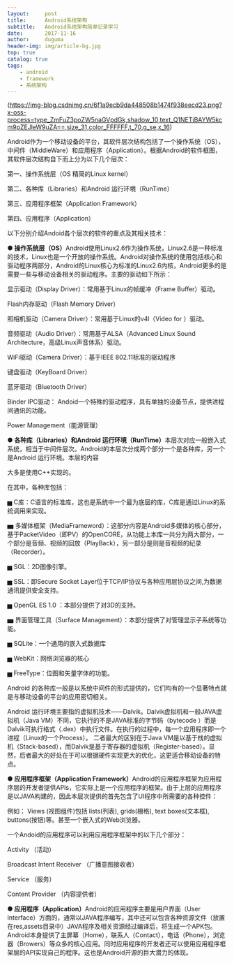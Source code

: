 ```yaml
---
layout:     post
title:      Android系统架构
subtitle:   Android系统架构简单记录学习
date:       2017-11-16
author:     duguma
header-img: img/article-bg.jpg
top: true
catalog: true
tags:
    - android
    - framework
    - 系统架构
---
```


(https://img-blog.csdnimg.cn/6f1a9ecb9da448508b1474f938eecd23.png?x-oss-process=type_ZmFuZ3poZW5naGVpdGk,shadow_10,text_Q1NETiBAYW5kcm9pZEJleW9uZA==,size_31,color_FFFFFF,t_70,g_se,x_16)

<p>Android作为一个移动设备的平台，其软件层次结构包括了一个操作系统（OS），中间件（MiddleWare）和应用程序（Application）。根据Android的软件框图，其软件层次结构自下而上分为以下几个层次：<br></p><p>第一、操作系统层（OS 精简的Linux kernel）</p><p>第二、各种库（Libraries）和Android 运行环境（RunTime）</p><p>第三、应用程序框架（Application Framework）</p><p>第四、应用程序（Application）</p><p>以下分别介绍Andoid各个层次的软件的重点及其相关技术：</p><p><b>● 操作系统层（OS）</b>Android使用Linux2.6作为操作系统，Linux2.6是一种标准的技术，Linux也是一个开放的操作系统。Android对操作系统的使用包括核心和驱动程序两部分，Android的Linux核心为标准的Linux2.6内核，Android更多的是需要一些与移动设备相关的驱动程序。主要的驱动如下所示：</p><p>显示驱动（Display Driver）：常用基于Linux的帧缓冲（Frame Buffer）驱动。</p><p>Flash内存驱动（Flash Memory Driver）</p><p>照相机驱动（Camera Driver）：常用基于Linux的v4l（Video for ）驱动。</p><p>音频驱动（Audio Driver）：常用基于ALSA（Advanced Linux Sound Architecture，高级Linux声音体系）驱动。</p><p>WiFi驱动（Camera Driver）：基于IEEE 802.11标准的驱动程序</p><p>键盘驱动（KeyBoard Driver）</p><p>蓝牙驱动（Bluetooth Driver）</p><p>Binder IPC驱动： Andoid一个特殊的驱动程序，具有单独的设备节点，提供进程间通讯的功能。</p><p>Power Management（能源管理）</p><p><b>● 各种库（Libraries）和Android 运行环境（RunTime）</b>本层次对应一般嵌入式系统，相当于中间件层次。Android的本层次分成两个部分一个是各种库，另一个是Android 运行环境。本层的内容</p><p>大多是使用C++实现的。</p><p>在其中，各种库包括：</p><p>▅ C库：C语言的标准库，这也是系统中一个最为底层的库，C库是通过Linux的系统调用来实现。</p><p>▅ 多媒体框架（MediaFrameword）：这部分内容是Android多媒体的核心部分，基于PacketVideo（即PV）的OpenCORE，从功能上本库一共分为两大部分，一个部分是音频、视频的回放（PlayBack），另一部分是则是音视频的纪录（Recorder）。</p><p>▅ SGL：2D图像引擎。</p><p>▅ SSL：即Secure Socket Layer位于TCP/IP协议与各种应用层协议之间,为数据通讯提供安全支持。</p><p>▅ OpenGL ES 1.0 ：本部分提供了对3D的支持。</p><p>▅ 界面管理工具（Surface Management）：本部分提供了对管理显示子系统等功能。</p><p>▅ SQLite：一个通用的嵌入式数据库</p><p>▅ WebKit：网络浏览器的核心</p><p>▅ FreeType：位图和矢量字体的功能。</p><p>Android 的各种库一般是以系统中间件的形式提供的，它们均有的一个显著特点就是与移动设备的平台的应用密切相关。</p><p>Android 运行环境主要指的虚拟机技术——Dalvik。Dalvik虚拟机和一般JAVA虚拟机（Java VM）不同，它执行的不是JAVA标准的字节码（bytecode ）而是Dalvik可执行格式（.dex）中执行文件。在执行的过程中，每一个应用程序即一个进程（Linux的一个Process）。    二者最大的区别在于Java VM是以基于栈的虚拟机（Stack-based），而Dalvik是基于寄存器的虚拟机（Register-based）。显然，后者最大的好处在于可以根据硬件实现更大的优化，这更适合移动设备的特点。</p><p><b>● 应用程序框架（Application Framework）</b>Android的应用程序框架为应用程序层的开发者提供APIs，它实际上是一个应用程序的框架。由于上层的应用程序是以JAVA构建的，因此本层次提供的首先包含了UI程序中所需要的各种控件：</p><p>例如： Views (视图组件)包括 lists(列表), grids(栅格), text boxes(文本框), buttons(按钮)等。甚至一个嵌入式的Web浏览器。</p><p>一个Andoid的应用程序可以利用应用程序框架中的以下几个部分：</p><p>Activity （活动）</p><p>Broadcast Intent Receiver （广播意图接收者）</p><p>Service （服务）</p><p>Content Provider （内容提供者）</p><p><b>● 应用程序（Application）</b>Android的应用程序主要是用户界面（User Interface）方面的，通常以JAVA程序编写，其中还可以包含各种资源文件（放置在res,assets目录中）JAVA程序及相关资源经过编译后，将生成一个APK包。Android本身提供了主屏幕（Home），联系人（Contact），电话（Phone），浏览器（Browers）等众多的核心应用。同时应用程序的开发者还可以使用应用程序框架层的API实现自己的程序。这也是Android开源的巨大潜力的体现。</p>
